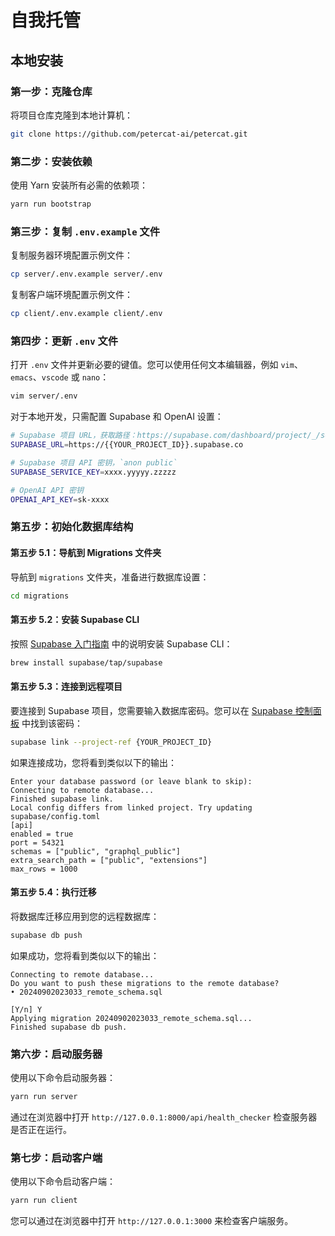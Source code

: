 # 自我托管

## 本地安装

### 第一步：克隆仓库
将项目仓库克隆到本地计算机：

```bash
git clone https://github.com/petercat-ai/petercat.git
``` 

### 第二步：安装依赖
使用 Yarn 安装所有必需的依赖项：

```bash
yarn run bootstrap
```

### 第三步：复制 `.env.example` 文件
复制服务器环境配置示例文件：

```bash
cp server/.env.example server/.env
```
复制客户端环境配置示例文件：
```bash
cp client/.env.example client/.env
```

### 第四步：更新 `.env` 文件
打开 `.env` 文件并更新必要的键值。您可以使用任何文本编辑器，例如 `vim`、`emacs`、`vscode` 或 `nano`：

```bash
vim server/.env
```

对于本地开发，只需配置 Supabase 和 OpenAI 设置：

```bash
# Supabase 项目 URL，获取路径：https://supabase.com/dashboard/project/_/settings/database
SUPABASE_URL=https://{{YOUR_PROJECT_ID}}.supabase.co

# Supabase 项目 API 密钥，`anon public`
SUPABASE_SERVICE_KEY=xxxx.yyyyy.zzzzz

# OpenAI API 密钥
OPENAI_API_KEY=sk-xxxx
```

### 第五步：初始化数据库结构

#### 第五步 5.1：导航到 Migrations 文件夹
导航到 `migrations` 文件夹，准备进行数据库设置：

```bash
cd migrations
```

#### 第五步 5.2：安装 Supabase CLI
按照 [Supabase 入门指南](https://supabase.com/docs/guides/cli/getting-started) 中的说明安装 Supabase CLI：

```bash
brew install supabase/tap/supabase
```

#### 第五步 5.3：连接到远程项目  
要连接到 Supabase 项目，您需要输入数据库密码。您可以在 [Supabase 控制面板](https://supabase.com/dashboard/project/_/settings/database) 中找到该密码：

```bash
supabase link --project-ref {YOUR_PROJECT_ID}
```

如果连接成功，您将看到类似以下的输出：

```
Enter your database password (or leave blank to skip):
Connecting to remote database...
Finished supabase link.
Local config differs from linked project. Try updating supabase/config.toml
[api]
enabled = true
port = 54321
schemas = ["public", "graphql_public"]
extra_search_path = ["public", "extensions"]
max_rows = 1000
```

#### 第五步 5.4：执行迁移
将数据库迁移应用到您的远程数据库：

```bash
supabase db push
``` 

如果成功，您将看到类似以下的输出：

```
Connecting to remote database...
Do you want to push these migrations to the remote database?
• 20240902023033_remote_schema.sql

[Y/n] Y
Applying migration 20240902023033_remote_schema.sql...
Finished supabase db push.
```

### 第六步：启动服务器
使用以下命令启动服务器：

```bash
yarn run server
```

通过在浏览器中打开 `http://127.0.0.1:8000/api/health_checker` 检查服务器是否正在运行。

### 第七步：启动客户端
使用以下命令启动客户端：

```bash
yarn run client
```

您可以通过在浏览器中打开 `http://127.0.0.1:3000` 来检查客户端服务。
